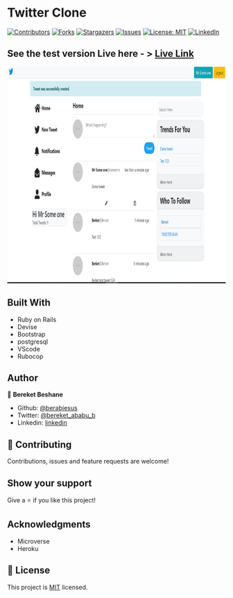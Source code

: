 # Twitter Clone
[![Contributors][contributors-shield]][contributors-url]
[![Forks][forks-shield]][forks-url]
[![Stargazers][stars-shield]][stars-url]
[![Issues][issues-shield]][issues-url]
[![License: MIT][license-shield]][license-url]
[![LinkedIn][linkedin-shield]][linkedin-url]

## See the test version Live here - > [Live Link](https://fierce-tundra-31623.herokuapp.com)

<img src="./app/assets/images/2.JPG" width="1200px" height="500px" />

## Built With

- Ruby on Rails
- Devise
- Bootstrap
- postgresql
- VScode
- Rubocop

## Author

👤 **Bereket Beshane**

- Github: [@berabjesus](https://github.com/Berabjesus)
- Twitter: [@bereket_ababu_b](https://twitter.com/bereket_ababu_b)
- Linkedin: [linkedin](https://www.linkedin.com/in/bereket-beshane-a1b75a1a9/)

## 🤝 Contributing

Contributions, issues and feature requests are welcome!

## Show your support

Give a ⭐️ if you like this project!

## Acknowledgments

- Microverse
- Heroku
## 📝 License

This project is [MIT](LICENSE) licensed.



[contributors-shield]: https://img.shields.io/github/contributors/Berabjesus/Twitter-Clone
[contributors-url]: https://github.com/Berabjesus/Twitter-Clone/contributors
[forks-shield]: https://img.shields.io/github/forks/Berabjesus/Twitter-Clone
[forks-url]: https://github.com/Berabjesus/Twitter-Clone/network/members
[stars-shield]: https://img.shields.io/github/stars/Berabjesus/Twitter-Clone
[stars-url]: https://github.com/Berabjesus/Twitter-Clone/stargazers
[issues-shield]: https://img.shields.io/github/issues/Berabjesus/Twitter-Clone
[issues-url]: https://github.com/Berabjesus/Twitter-Clone/issues
[license-shield]: https://img.shields.io/badge/License-MIT-yellow.svg
[license-url]: https://github.com/Berabjesus/Twitter-Clone/development/LICENSE
[linkedin-shield]: https://img.shields.io/badge/-LinkedIn-black.svg?style=flat-square&logo=linkedin&colorB=555
[linkedin-url]: https://www.linkedin.com/in/bereket-beshane-a1b75a1a9/
